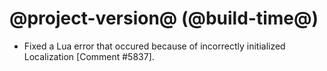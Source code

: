 # @project-version@ (@build-time@)

* Fixed a Lua error that occured because of incorrectly initialized Localization [Comment #5837].